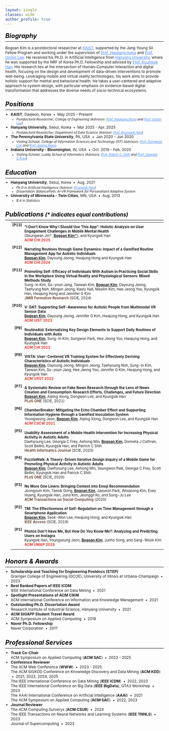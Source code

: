 ```yaml
---
layout: single
classes: wide
author_profile: true
---
```


<style>
  /* 전체 기본 텍스트 설정 */
  .page-content {
    font-size: 12px;
    line-height: 1.5;
  }

  /* Biography 위 여백 제거 */
  .page-content > .section:first-of-type {
    margin-top: 0 !important;
    padding-top: 0 !important;
  }

  /* 섹션 간 여백 최소화 */
  .section {
    scroll-margin-top: 10px;
    padding-top: 4px;
    padding-bottom: 4px;
    margin-top: 0.3em;      /* 섹션 간 간격 더 줄임 */
    margin-bottom: 0.3em;
}


  /* 섹션 제목 스타일 */
  .section-title {
    font-size: 1.25rem;
    font-weight: 700;  /* 적당한 bold 느낌 (기존보다 덜 두꺼움) */
    margin-bottom: 0.25em;
    margin-top: 0em;   /* 위쪽 여백 방지 */
    color: #000;       /* 확실히 검정색으로 강조 */
}


  /* 섹션 제목 아래 구분선: 연한 회색 + 얇음 */
  hr.sep {
    border: none;
    border-top: 1px solid #ccc;
    margin: 0.3em 0 0.4em 0;
  }

  /* 본문 글자 크기 */
  .section p,
  .section li,
  .section td,
  .section .inner-li,
  .section .paper_content {
    font-size: 0.85em;
  }

  /* 리스트 들여쓰기 */
  .my_list {
    list-style-type: disc;
    padding-left: 1.25em;
    margin-top: 0.25em;
  }

  .my_list .inner-ul {
    list-style-type: circle;
    padding-left: 1.5em;
    margin-top: 0.2em;
  }

  .inner-li {
    font-style: italic;
  }

  .dot-sep::before {
    content: " • ";
    padding: 0 0.25em;
  }

  /* 논문 정보 테이블 */
  table.my_list {
    width: 100%;
    font-size: 0.95em;
    border-collapse: collapse;
  }

  table.my_list tr {
    border: none !important;
  }

  table.my_list td {
    vertical-align: top;
    padding-bottom: 0.75em;
    border-bottom: none !important;
  }

  /* [C13] 같은 문헌 코드 스타일 */
  .paper_head {
    vertical-align: top;
    padding-right: 0.2em;
    font-weight: bold;
    white-space: nowrap;
    width: 3.5%;
    text-align: right;
  }

  .paper_content {
    padding-top: 0.6em;
    padding-bottom: 0.4em;
    border-bottom: none;
  }

  /* 좌측 이름 텍스트 크기 축소 + 검정 */
  .author__name {
    font-size: 1.0rem !important;
    font-weight: 700 !important;
    color: #000 !important;
  }

  /* 좌측 이미지: 라운드 사각형 */
  .author__avatar img {
    border-radius: 12px !important;
    object-fit: cover;
  }

  .venue.conf strong {
    color: #e53935; /* 붉은색: 학회 */
}

  .venue.journal strong {
    color: #6D4C41; /* 고동색: 저널 */
}

a {
  color: #4285f4;
}

</style>

<div id="bio" class="section">
	<h5 class="section-title">Biography</h5>
	<hr class="sep">
	<p> Bogoan Kim is a postdoctoral researcher at <a href="https://www.kaist.ac.kr/web/eng">KAIST</a>, supported by the Jang Young Sil Fellow Program and working under the supervision of <a href="https://dxd-lab.github.io/">Prof. Hwajung Hong</a> and <a href="https://scholar.google.co.kr/citations?user=Sc2pBzYAAAAJ&hl=en">Prof. Uichin Lee</a>. He received his Ph.D. in Artificial Intelligence from <a href="https://www.hanyang.ac.kr">Hanyang University</a>, where he was supported by the NRF of Korea Ph.D. Fellowship and advised by <a href="http://hcc.hanyang.ac.kr/">Prof. Kyungsik Han</a>. His research lies at the intersection of Human–Computer Interaction and digital health, focusing on the design and development of data-driven interventions to promote well-being. Leveraging mobile and virtual reality technologies, his work aims to provide holistic support for mental and behavioral health. He takes a user-centered and adaptive approach to system design, with particular emphasis on evidence-based digital transformation that addresses the diverse needs of socio-technical ecosystems.
	</p>
</div>


<div id="exp" class="section">
	<h5 class="section-title">Positions</h5>
	<hr class="sep">
	<ul class="my_list">
		<li><strong class="title">KAIST</strong>, Daejeon, Korea  <span class="dot-sep"></span> May 2025 - Present
			<ul class="inner-ul">
				<li class="inner-li"> <i>Postdoctoral Researcher, College of Engineering</i> 
					(Advisors: <a href="https://dxd-lab.github.io/">Prof. Hwajung Hong</a> and <a href="https://scholar.google.co.kr/citations?user=Sc2pBzYAAAAJ&hl=en">Prof. Uichin Lee</a>) </li>
			</ul>
		</li>  
		<li><strong class="title">Hanyang University</strong>, Seoul, Korea  <span class="dot-sep"></span> Mar 2025 - Apr. 2025 
			<ul class="inner-ul">
				<li class="inner-li"> <i>Postdoctoral Researcher, Department of Data Science</i> 
					(Advisor: <a href="http://hcc.hanyang.ac.kr/">Prof. Kyungsik Han</a>) </li>
			</ul>
		</li>
		<li><strong class="title">The Pennsylvania State University</strong>, PA, USA <span class="dot-sep"></span> Jan 2020 - Jun 2020
			<ul class="inner-ul">
				<li class="inner-li"> <i>Visiting Scholar, College of Information Sciences and Technology (IST)</i> 
					(Advisors: <a href="https://pike.psu.edu/dongwon/">Prof. Dongwon Lee</a> and <a href="https://faculty.ist.psu.edu/axx29/">Prof. Aiping Xiong</a></li>
			</ul>
		</li>
		<li><strong class="title">Indiana University - Bloomington</strong>, IN, USA <span class="dot-sep"></span> Oct. 2019 - Feb. 2020 
			<ul class="inner-ul">
				<li class="inner-li"> <i>Visiting Scholar, Luddy School of Informatics</i> 
					(Advisors: <a href="https://patshih.luddy.indiana.edu/">Prof. Patich C. Shih</a> and <a href="https://publichealth.indiana.edu/research/faculty-directory/profile.html?user=gfrey">Prof. Georgia C.Frey</a>) </li>
			</ul>
		</li>
	</ul>
</div>

<div id="edu" class="section">
	<h5 class="section-title">Education</h5>
	<hr class="sep">
	<ul class="my_list">
		<li><strong class="title">Hanyang University</strong>, Seoul, Korea <span class="dot-sep"></span> Aug. 2021
			<ul class="inner-ul">
				<li class="inner-li"> <i>Ph.D in Artificial Intelligence</i> 
					(Advisor: <a href="http://hcc.hanyang.ac.kr/">Kyungsik Han</a>)  </li>
				<li class="inner-li"> Dissertation: BalancePath: AI-VR Framework for Personalized Adaptive System </li>
			</ul>
		</li>
		<li><strong class="title"> University of Minnesota - Twin Cities</strong>, MN, USA <span class="dot-sep"></span> Aug. 2013 <br>
			<ul class="inner-ul">
				<li class="inner-li"> <i>B.A in Statistics </i></li>
			</ul>
		</li>
	</ul>
</div>


<div id="pub" class="section">
<h5 class="section-title">Publications <small>(* indicates equal contributions)</small></h5>
<hr class="sep">
	<!-- <span class="year"><strong>Preprints</strong></span> -->
	<!-- <span class="year"><strong>2024 and Forthcoming</strong></span> -->
	<table class="my_list">
		<tr>
			<td class="paper_head"> <strong>[P13]</strong></td>
			<td class="paper_content">
			<strong class='title'>"I Don’t Know Why I Should Use This App”: Holistic Analysis on User Engagement Challenges in Mobile Mental Health</strong>
			<br> 
			{Seungwan Jin*, <strong><u>Bogoan Kim*</u></strong>}, and Kyungsik Han <br> 
			<span class="venue conf"><strong>ACM CHI 2025</strong></span>
			</td>
		</tr>
		<tr>
			<td class="paper_head"> <strong>[P12]</strong></td>
			<td class="paper_content">
			<strong class='title'>Narrating Routines through Game Dynamics: Impact of a Gamified Routine Management App for Autistic Individuals</strong> <br> 
			<strong><u>Bogoan Kim</u></strong>, Dayoung Jeong, Hwajung Hong and Kyungsik Han <br> 
			<span class="venue conf"><strong>ACM CHI 2024</strong></span>
			</td>
		</tr>
		<tr>
			<td class="paper_head"> <strong>[P11]</strong></td>
			<td class="paper_content">
			<strong class='title'>Promoting Self-Efficacy of Individuals With Autism in Practicing Social Skills in the Workplace Using Virtual Reality and Physiological Sensors: Mixed Methods Study</strong> <br> 
			Sung-In Kim, So-youn Jang, Taewan Kim, <strong><u>Bogoan Kim</u></strong>, Dayoung Jeong, Taehyung Noh, Mingon Jeong, Kaely Hall, Meelim Kim, Hee Jeong Yoo, Kyungsik Han, Hwajung Hong and Jennifer G Kim <br> 
			<span class="venue journal"> <strong>JMIR Formative Research</strong> (SCIE, 2024)</span> 
			</td>
		</tr>
		<tr class="paper" style="border-bottom: 0px;">
			<td class="paper_head"> <strong>[P10]</strong></td>
			<td class="paper_content">
				<strong class='title'>V-DAT: Supporting Self-Awareness for Autistic People from Multimodal VR Sensor Data</strong> <br> 
				<strong><u>Bogoan Kim</u></strong>, Dayoung Jeong, Jennifer G Kim, Hwajung Hong, and Kyungsik Han <br> 
				<span class="venue conf"><strong>ACM UIST 2023</strong></span>
			</td>
		</tr>
		<tr>
			<td class="paper_head"> <strong>[P9]</strong></td>
			<td class="paper_content">
			<strong class='title'>RoutineAid: Externalizing Key Design Elements to Support Daily Routines of Individuals with Autis</strong> <br> 
			<strong><u>Bogoan Kim</u></strong>, Sung-In Kim, Sungwon Park, Hee Jeong Yoo, Hwajung Hong, and Kyungsik Han <br> 
			<span class="venue conf"><strong>ACM CHI 2023</strong></span>
			</td>
		</tr>
		<tr>
			<td class="paper_head"> <strong>[P8]</strong></td>
			<td class="paper_content">
			<strong class='title'>VISTA: User-Centered VR Training System for Effectively Deriving Characteristics of Autistic Individuals</strong> <br>  
			<strong><u>Bogoan Kim</u></strong>, Dayoung Jeong, Mingon Jeong, Taehyoung Noh, Sung-In Kim, Taewan Kim, So-youn Jang, Hee Jeong Yoo, Jennifer G Kim, Hwajung Hong, and Kyungsik Han <br>
			<span class="venue conf"><strong>ACM VRST 2022</strong></span>
			</td>
		</tr>
		<tr>
			<td class="paper_head"> <strong>[P7]</strong></td>
			<td class="paper_content">
			<strong class='title'>A Systematic Review on Fake News Research through the Lens of News Creation and Consumption: Research Efforts, Challenges, and Future Direction</strong> <br> 
			<strong><u>Bogoan Kim</u></strong>, Aiping Xiong, Dongwon Lee, and Kyungsik Han <br> 
			<span class="venue journal"> <strong>PLoS ONE</strong> (SCIE, 2021)</span>
			</td>
		</tr>
		<tr>
			<td class="paper_head"> <strong>[P6]</strong></td>
			<td class="paper_content">
			<strong class='title'>ChamberBreaker: Mitigating the Echo Chamber Effect and Supporting Information Hygiene through a Gamified Inoculation 				System</strong> <br> 
			Youngseung Jeon, <strong><u>Bogoan Kim</u></strong>, Aiping Xiong, Dongwon Lee, and Kyungsik Han <br> 
			<span class="venue conf"><strong>ACM CSCW 2021</strong></span>
			</td>
		</tr>
		<tr>
			<td class="paper_head"> <strong>[P5]</strong></td>
			<td class="paper_content">
			<strong class='title'>Usability Assessment of a Mobile Health Intervention for Increasing Physical Activity in Autistic Adults</strong> <br> 
			Daehyoung Lee, Georgia C Frey, Aehong Min, <strong><u>Bogoan Kim</u></strong>, Donneta J Cothran, Scott Bellini, Kyungsik Han, and Patrich C 				Shih<br> 
			<span class="venue journal"> <strong>Health Informatics Journal</strong> (SCIE, 2020)</span>
			</td>
		</tr>
		<tr>
			<td class="paper_head"> <strong>[P4]</strong></td>
			<td class="paper_content">
			<strong class='title'>PuzzleWalk: A Theory-Driven Iterative Design Inquiry of a Mobile Game for Promoting Physical Activity in Autistic 				Adults</strong> <br> 
			<strong><u>Bogoan Kim</u></strong>, Daehyoung Lee, Aehong Min, Seungwon Paik, Georgia C Frey, Scott Bellini, Kyungsik Han and Patrick C Shih <br> 
			<span class="venue journal"> <strong>PLoS ONE</strong> (SCIE, 2020)</span>
			</td>
		</tr>
		<tr>
			<td class="paper_head"> <strong>[P3]</strong></td>
			<td class="paper_content">
			<strong class='title'>No More One Liners: Bringing Context into Emoji Recommendation </strong> <br> 
			Joongyum Kim, Taesik Gong, <strong><u>Bogoan Kim</u></strong>, Jaeyeon Park, Woojeong Kim, Evey Huang, Kyungsik Han, Juho Kim, Jeonggil Ko, 
			and Sung-Ju Lee <br> 
			<span class="venue journal"> <strong>ACM Transactions on Social Computing</strong> (2020)</span>
			</td>
		</tr>
		<tr>
			<td class="paper_head"> <strong>[P2]</strong></td>
			<td class="paper_content">
			<strong class='title'>TM: The Effectiveness of Self-Regulation on Time Management through a Smartphone Application</strong> <br> 
			<strong><u>Bogoan Kim</u></strong>, Seok-Won Lee, Hwajung Hong, and Kyungsik Han <br> 
			<span class="venue journal"> <strong>IEEE Access</strong> (SCIE, 2019)</span>
			</td>
		</tr>
		<tr>
			<td class="paper_head"> <strong>[P1]</strong></td>
			<td class="paper_content">
			<strong class='title'>Photos Don’t Have Me, But How Do You Know Me?: Analyzing and Predicting Users on Instagra</strong> <br> 
			Kyungsik Han, Youngseung Jeon, <strong><u>Bogoan Kim</u></strong>, Junho Song, and Sang-Wook Kim <br> 
			<span class="venue conf"><strong>ACM UMAP 2018</strong></span>
			</td>
		</tr>
    </table>
</div>

<div id="honors" class="section">
    <h5 class="section-title">Honors & Awards</h5>
    <hr class="sep">
	<ul class="my_list">
		<li> <strong class="title">Scholarship and Teaching for Engineering Postdocs (STEP)</strong> <br>
			Grainger College of Engineering (GCOE), University of Illinois at Urbana-Champaign<span class="dot-sep"></span> 2023
		</li>
		<li> <strong class="title">Best Ranked Papers of IEEE ICDM</strong> <br>
			IEEE International Conference on Data Mining<span class="dot-sep"></span> 2021
		</li>
		<li> <strong class="title">Spotlight Presentations of ACM CIKM</strong> <br>
			ACM International Conference on Information and Knowledge Management<span class="dot-sep"></span> 2021
		</li>
		<li> <strong class="title">Outstanding Ph.D. Dissertation Award</strong> <br>
			Research Institute of Industrial Science, Hanyang University <span class="dot-sep"></span> 2021
		</li>
		<li> <strong class="title">ACM SIGAPP Student Travel Award</strong> <br>
			ACM Symposium on Applied Computing <span class="dot-sep"></span> 2019
		</li>
		<li><strong class="title">Naver Ph.D. Fellowship</strong> <br>
			Naver Corporation <span class="dot-sep"></span> 2017
		</li>
		<!-- <li> <strong class="title">Best Paper Award</strong> <br> -->
			<!-- Korea Information Processing Society (KIPS) <span class="dot-sep"></span> 2021  -->
		<!-- </li> -->
		<!-- <li><strong class="title">Best Presentation Award</strong> <br> -->
			<!-- Korea Computer Congress (KCC) <span class="dot-sep"></span> 2017 -->
		<!-- </li> -->
	</ul>
</div>

<div id="services" class="section">
    <h5 class="section-title">Professional Services</h5>
    <hr class="sep">
	<ul class="my_list">
		<li> <strong class="title">Track Co-Chair</strong> <br>
			ACM Symposium on Applied Computing (<strong>ACM SAC</strong>)<span class="dot-sep"></span> 2023 - 2025
		</li>
		<li> <strong class="title">Conference Reviewer</strong> <br>
			The ACM Web Conference (<strong>WWW</strong>) <span class="dot-sep"></span> 2023 - 2025 <br>
			The ACM SIGKDD Conference on Knowledge Discovery and Data Mining (<strong>ACM KDD</strong>) <span class="dot-sep"></span> 2021, 2022, 2024, 2025 <br>
			The IEEE International Conference on Data Mining (<strong>IEEE ICDM</strong>) <span class="dot-sep"></span> 2022, 2023 <br>
			The IEEE International Conference on Big Data (<strong>IEEE BigData</strong>), GTA3 Workshop <span class="dot-sep"></span> 2023 <br>
			The AAAI International Conference on Artificial Intelligence (<strong>AAAI</strong>) <span class="dot-sep"></span> 2021 <br>
			The ACM Symposium on Applied Computing (<strong>ACM SAC</strong>) <span class="dot-sep"></span> 2022, 2023 <br>
		</li>
		<li> <strong class="title">Journal Reviewer</strong> <br>
			The ACM Computing Surverys (<strong>ACM CSUR</strong>) <span class="dot-sep"></span> 2024 <br>
			The IEEE Transactions on Neural Networks and Learning Systems (<strong>IEEE TNNLS</strong>) <span class="dot-sep"></span> 2023 <br>
			Journal of Supercomputing <span class="dot-sep"></span> 2023 <br>
		</li>
	</ul>
</div>
